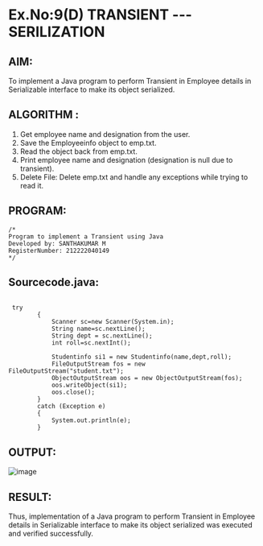 # Ex.No:9(D) TRANSIENT ---SERILIZATION

## AIM:
 To implement a Java program to perform Transient in Employee details in Serializable interface to make its object serialized.

## ALGORITHM :
1.	Get employee name and designation from the user.
2.	Save the Employeeinfo object to emp.txt.
3.	Read the object back from emp.txt.
4.	Print employee name and designation (designation is null due to transient).
5.	Delete File: Delete emp.txt and handle any exceptions while trying to read it.




## PROGRAM:
 ```
/*
Program to implement a Transient using Java
Developed by: SANTHAKUMAR M
RegisterNumber: 212222040149
*/
```

## Sourcecode.java:

```
 
 try
        {
            Scanner sc=new Scanner(System.in);
            String name=sc.nextLine();
            String dept = sc.nextLine();
            int roll=sc.nextInt();
           
            Studentinfo si1 = new Studentinfo(name,dept,roll);
            FileOutputStream fos = new FileOutputStream("student.txt");
            ObjectOutputStream oos = new ObjectOutputStream(fos);
            oos.writeObject(si1);
            oos.close();
        }
        catch (Exception e)
        {
            System.out.println(e);
        }
```





## OUTPUT:
![image](https://github.com/user-attachments/assets/89684d57-994c-4f13-bb95-9a7192f97f5d)



## RESULT:
Thus, implementation of a Java program to perform Transient in Employee details in Serializable interface to make its object serialized was executed and verified successfully.


